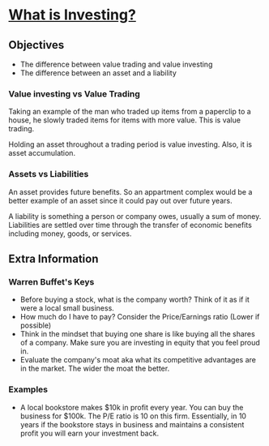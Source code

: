 # [What is Investing?](https://www.youtube.com/watch?v=KfDB9e_cO4k&list=PLECECA66C0CE68B1E)

## Objectives 
- The difference between value trading and value investing
- The difference between an asset and a liability

### Value investing vs Value Trading
Taking an example of the man who traded up items from a paperclip to a house, he slowly traded items for items with more value. This is value trading. 

Holding an asset throughout a trading period is value investing. Also, it is asset accumulation.

### Assets vs Liabilities
An asset provides future benefits. So an appartment complex would be a better example of an asset since it could pay out over future years.

A liability is something a person or company owes, usually a sum of money. Liabilities are settled over time through the transfer of economic benefits including money, goods, or services.

## Extra Information

### Warren Buffet's Keys
- Before buying a stock, what is the company worth? Think of it as if it were a local small business.
- How much do I have to pay? Consider the Price/Earnings ratio (Lower if possible)
- Think in the mindset that buying one share is like buying all the shares of a company. Make sure you are investing in equity that you feel proud in.
- Evaluate the company's moat aka what its competitive advantages are in the market. The wider the moat the better.

### Examples
- A local bookstore makes $10k in profit every year. You can buy the business for $100k. The P/E ratio is 10 on this firm. Essentially, in 10 years if the bookstore stays in business and maintains a consistent profit you will earn your investment back.